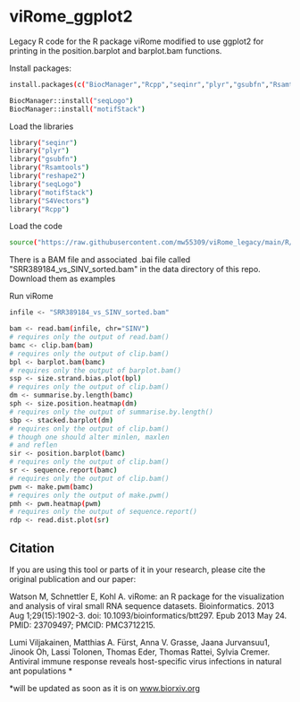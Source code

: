 # viRome_ggplot2
Legacy R code for the R package viRome modified to use ggplot2 for printing in the position.barplot and barplot.bam functions.

Install packages:

```sh
install.packages(c("BiocManager","Rcpp","seqinr","plyr","gsubfn","Rsamtools","reshape2","seqLogo", "motifStack", "S4Vectors"))

BiocManager::install("seqLogo")
BiocManager::install("motifStack")
```

Load the libraries

```sh
library("seqinr")
library("plyr")
library("gsubfn")
library("Rsamtools")
library("reshape2")
library("seqLogo")
library("motifStack")
library("S4Vectors")
library("Rcpp")
```

Load the code
```sh
source("https://raw.githubusercontent.com/mw55309/viRome_legacy/main/R/viRome_functions.R")
```

There is a BAM file and associated .bai file called "SRR389184_vs_SINV_sorted.bam" in the data directory of this repo. Download them as examples

Run viRome

```sh
infile <- "SRR389184_vs_SINV_sorted.bam"

bam <- read.bam(infile, chr="SINV")
# requires only the output of read.bam()
bamc <- clip.bam(bam)
# requires only the output of clip.bam()
bpl <- barplot.bam(bamc)
# requires only the output of barplot.bam()
ssp <- size.strand.bias.plot(bpl)
# requires only the output of clip.bam()
dm <- summarise.by.length(bamc)
sph <- size.position.heatmap(dm)
# requires only the output of summarise.by.length()
sbp <- stacked.barplot(dm)
# requires only the output of clip.bam()
# though one should alter minlen, maxlen
# and reflen
sir <- position.barplot(bamc)
# requires only the output of clip.bam()
sr <- sequence.report(bamc)
# requires only the output of clip.bam()
pwm <- make.pwm(bamc)
# requires only the output of make.pwm()
pmh <- pwm.heatmap(pwm)
# requires only the output of sequence.report()
rdp <- read.dist.plot(sr)
```


## Citation ##

If you are using this tool or parts of it in your research, please cite the original publication and our paper:

Watson M, Schnettler E, Kohl A. viRome: an R package for the visualization and analysis of viral small RNA sequence datasets. Bioinformatics. 2013 Aug 1;29(15):1902-3. doi: 10.1093/bioinformatics/btt297. Epub 2013 May 24. PMID: 23709497; PMCID: PMC3712215.

Lumi Viljakainen, Matthias A. Fürst, Anna V. Grasse, Jaana Jurvansuu1, Jinook Oh, Lassi Tolonen, Thomas Eder, Thomas Rattei, Sylvia Cremer. Antiviral immune response reveals host-specific virus infections in natural ant populations *

*will be updated as soon as it is on www.biorxiv.org
